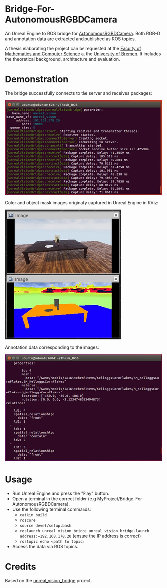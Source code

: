 # Bridge-For-AutonomousRGBDCamera

An Unreal Engine to ROS bridge for [AutonomousRGBDCamera](https://github.com/mschaecke/AutonomousRGBDCamera). Both RGB-D and annotation data are extracted and published as ROS topics.

A thesis elaborating the project can be requested at the [Faculty of Mathematics and Computer Science](https://www.uni-bremen.de/en/open-campus/program/tents/faculty-3-mathematics-and-computer-science) at the [University of Bremen](https://www.uni-bremen.de/en/). It includes the theoretical background, architecture and evaluation.

# Demonstration

The bridge successfully connects to the server and receives packages:

![alt text](images/Demonstration-1.jpg "Demonstration-1")

Color and object mask images originally captured in Unreal Engine in RViz:

![alt text](images/Demonstration-2.jpg "Demonstration-2")

Annotation data corresponding to the images:

![alt text](images/Demonstration-3.jpg "Demonstration-3")

# Usage

* Run Unreal Engine and press the "Play" button.
* Open a terminal in the correct folder (e.g MyProject/Bridge-For-AutonomousRGBDCamera).
* Use the following terminal commands:
  * `catkin build`
  * `roscore`
  * `source devel/setup.bash`
  * `roslaunch unreal_vision_bridge unreal_vision_bridge.launch address:=192.168.178.20` (ensure the IP address is correct)
  * `rostopic echo <path to topic>`
* Access the data via ROS topics.

# Credits

Based on the [unreal_vision_bridge](https://github.com/sherpa-eu/unreal_vision_bridge) project.
